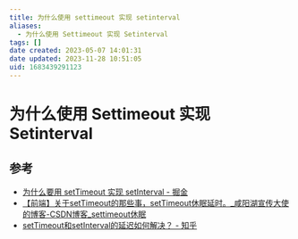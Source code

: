 ```yaml
---
title: 为什么使用 settimeout 实现 setinterval
aliases:
  - 为什么使用 Settimeout 实现 Setinterval
tags: []
date created: 2023-05-07 14:01:31
date updated: 2023-11-28 10:51:05
uid: 1683439291123
---
```


# 为什么使用 Settimeout 实现 Setinterval

## 参考

- [为什么要用 setTimeout 实现 setInterval - 掘金](https://juejin.cn/post/6994969893141479454)
- [【前端】关于setTimeout的那些事，setTimeout休眠延时。_咸阳湖宣传大使的博客-CSDN博客_settimeout休眠](https://blog.csdn.net/weixin_44201257/article/details/123196921)
- [setTimeout和setInterval的延迟如何解决？ - 知乎](https://www.zhihu.com/question/29648365/answer/1194944860)
